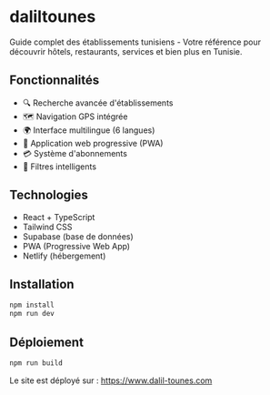 # daliltounes

Guide complet des établissements tunisiens - Votre référence pour découvrir hôtels, restaurants, services et bien plus en Tunisie.

## Fonctionnalités

- 🔍 Recherche avancée d'établissements
- 🗺️ Navigation GPS intégrée
- 🌍 Interface multilingue (6 langues)
- 📱 Application web progressive (PWA)
- 💳 Système d'abonnements
- 🎯 Filtres intelligents

## Technologies

- React + TypeScript
- Tailwind CSS
- Supabase (base de données)
- PWA (Progressive Web App)
- Netlify (hébergement)

## Installation

```bash
npm install
npm run dev
```

## Déploiement

```bash
npm run build
```

Le site est déployé sur : https://www.dalil-tounes.com